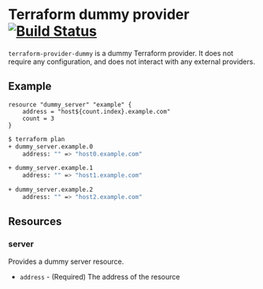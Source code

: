 # Terraform dummy provider [![Build Status](https://secure.travis-ci.org/svend/terraform-provider-dummy.png)](http://travis-ci.org/svend/terraform-provider-dummy)

`terraform-provider-dummy` is a dummy Terraform provider. It does not
require any configuration, and does not interact with any external
providers.

## Example

```
resource "dummy_server" "example" {
	address = "host${count.index}.example.com"
	count = 3
}
```

```sh
$ terraform plan
+ dummy_server.example.0
    address: "" => "host0.example.com"

+ dummy_server.example.1
    address: "" => "host1.example.com"

+ dummy_server.example.2
    address: "" => "host2.example.com"
```

## Resources

### server

Provides a dummy server resource.

* `address` - (Required) The address of the resource
